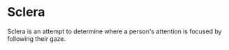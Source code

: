 # Sclera

Sclera is an attempt to determine where a person's attention is focused by following their gaze.
